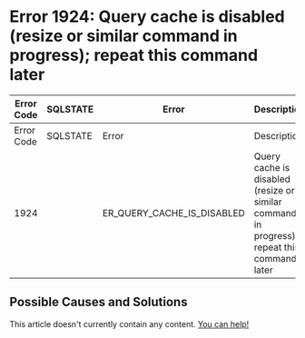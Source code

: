 
# Error 1924: Query cache is disabled (resize or similar command in progress); repeat this command later


| Error Code | SQLSTATE | Error | Description |
| --- | --- | --- | --- |
| Error Code | SQLSTATE | Error | Description |
| 1924 |  | ER_QUERY_CACHE_IS_DISABLED | Query cache is disabled (resize or similar command in progress); repeat this command later |




## Possible Causes and Solutions


This article doesn't currently contain any content. [You can help!](/en/writing-and-editing-knowledge-base-articles/)

